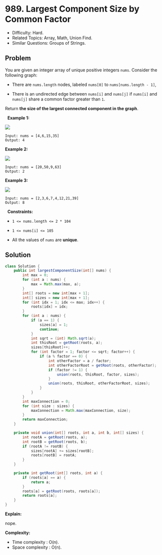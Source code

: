 # 989. Largest Component Size by Common Factor

- Difficulty: Hard.
- Related Topics: Array, Math, Union Find.
- Similar Questions: Groups of Strings.

## Problem

You are given an integer array of unique positive integers ```nums```. Consider the following graph:


	
- There are ```nums.length``` nodes, labeled ```nums[0]``` to ```nums[nums.length - 1]```,
	
- There is an undirected edge between ```nums[i]``` and ```nums[j]``` if ```nums[i]``` and ```nums[j]``` share a common factor greater than ```1```.


Return **the size of the largest connected component in the graph**.

 
**Example 1:**

![](https://assets.leetcode.com/uploads/2018/12/01/ex1.png)

```
Input: nums = [4,6,15,35]
Output: 4
```

**Example 2:**

![](https://assets.leetcode.com/uploads/2018/12/01/ex2.png)

```
Input: nums = [20,50,9,63]
Output: 2
```

**Example 3:**

![](https://assets.leetcode.com/uploads/2018/12/01/ex3.png)

```
Input: nums = [2,3,6,7,4,12,21,39]
Output: 8
```

 
**Constraints:**


	
- ```1 <= nums.length <= 2 * 104```
	
- ```1 <= nums[i] <= 105```
	
- All the values of ```nums``` are **unique**.



## Solution

```java
class Solution {
    public int largestComponentSize(int[] nums) {
        int max = 0;
        for (int a : nums) {
            max = Math.max(max, a);
        }
        int[] roots = new int[max + 1];
        int[] sizes = new int[max + 1];
        for (int idx = 1; idx <= max; idx++) {
            roots[idx] = idx;
        }
        for (int a : nums) {
            if (a == 1) {
                sizes[a] = 1;
                continue;
            }
            int sqrt = (int) Math.sqrt(a);
            int thisRoot = getRoot(roots, a);
            sizes[thisRoot]++;
            for (int factor = 1; factor <= sqrt; factor++) {
                if (a % factor == 0) {
                    int otherFactor = a / factor;
                    int otherFactorRoot = getRoot(roots, otherFactor);
                    if (factor != 1) {
                        union(roots, thisRoot, factor, sizes);
                    }
                    union(roots, thisRoot, otherFactorRoot, sizes);
                }
            }
        }
        int maxConnection = 0;
        for (int size : sizes) {
            maxConnection = Math.max(maxConnection, size);
        }
        return maxConnection;
    }

    private void union(int[] roots, int a, int b, int[] sizes) {
        int rootA = getRoot(roots, a);
        int rootB = getRoot(roots, b);
        if (rootA != rootB) {
            sizes[rootA] += sizes[rootB];
            roots[rootB] = rootA;
        }
    }

    private int getRoot(int[] roots, int a) {
        if (roots[a] == a) {
            return a;
        }
        roots[a] = getRoot(roots, roots[a]);
        return roots[a];
    }
}
```

**Explain:**

nope.

**Complexity:**

* Time complexity : O(n).
* Space complexity : O(n).
